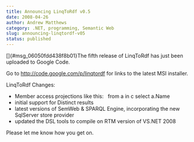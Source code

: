 ```yaml
---
title: Announcing LinqToRdf v0.5
date: 2008-04-26
author: Andrew Matthews
category: .NET, programming, Semantic Web
slug: announcing-linqtordf-v05
status: published
---
```


[]{#msg_06050fdd438f8b01}The fifth release of LinqToRdf has just been uploaded to Google Code.

Go to <http://code.google.com/p/linqtordf> for links to the latest MSI
installer.

LinqToRdf Changes:
- Member access projections like this:
  from a in c select a.Name
- initial support for Distinct results
- latest versions of SemWeb & SPARQL Engine, incorporating the new
SqlServer store provider
- updated the DSL tools to compile on RTM version of VS.NET 2008

Please let me know how you get on.
